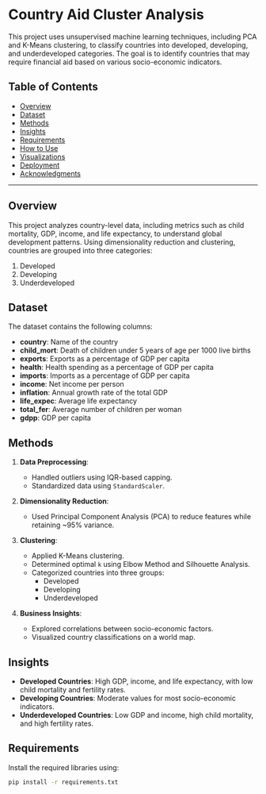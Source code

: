 # Country Aid Cluster Analysis

This project uses unsupervised machine learning techniques, including PCA and K-Means clustering, to classify countries into developed, developing, and underdeveloped categories. The goal is to identify countries that may require financial aid based on various socio-economic indicators.

## Table of Contents
- [Overview](#overview)
- [Dataset](#dataset)
- [Methods](#methods)
- [Insights](#insights)
- [Requirements](#requirements)
- [How to Use](#how-to-use)
- [Visualizations](#visualizations)
- [Deployment](#deployment)
- [Acknowledgments](#acknowledgments)

---

## Overview
This project analyzes country-level data, including metrics such as child mortality, GDP, income, and life expectancy, to understand global development patterns. Using dimensionality reduction and clustering, countries are grouped into three categories:
1. Developed
2. Developing
3. Underdeveloped

## Dataset
The dataset contains the following columns:
- **country**: Name of the country
- **child_mort**: Death of children under 5 years of age per 1000 live births
- **exports**: Exports as a percentage of GDP per capita
- **health**: Health spending as a percentage of GDP per capita
- **imports**: Imports as a percentage of GDP per capita
- **income**: Net income per person
- **inflation**: Annual growth rate of the total GDP
- **life_expec**: Average life expectancy
- **total_fer**: Average number of children per woman
- **gdpp**: GDP per capita

## Methods
1. **Data Preprocessing**:
   - Handled outliers using IQR-based capping.
   - Standardized data using `StandardScaler`.

2. **Dimensionality Reduction**:
   - Used Principal Component Analysis (PCA) to reduce features while retaining ~95% variance.

3. **Clustering**:
   - Applied K-Means clustering.
   - Determined optimal `k` using Elbow Method and Silhouette Analysis.
   - Categorized countries into three groups:
     - Developed
     - Developing
     - Underdeveloped

4. **Business Insights**:
   - Explored correlations between socio-economic factors.
   - Visualized country classifications on a world map.

## Insights
- **Developed Countries**: High GDP, income, and life expectancy, with low child mortality and fertility rates.
- **Developing Countries**: Moderate values for most socio-economic indicators.
- **Underdeveloped Countries**: Low GDP and income, high child mortality, and high fertility rates.

## Requirements
Install the required libraries using:
```bash
pip install -r requirements.txt
